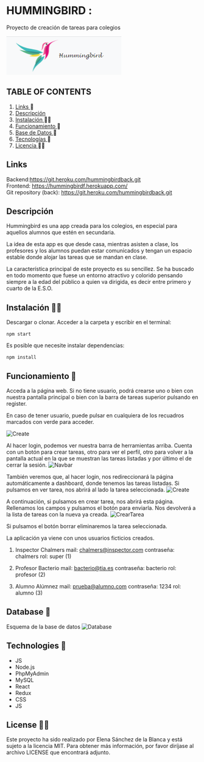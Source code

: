 # HUMMINGBIRD :
Proyecto de creación de tareas para colegios

![Logo](Logorm.PNG)


## TABLE OF CONTENTS
1. [ Links ](#links) :hammer:
2. [ Descripción ](#description) 
3. [ Instalación ](#setup) :technologist:
4. [ Funcionamiento ](#run) :hammer:
5. [ Base de Datos ](#db) :scroll:
6. [ Tecnologías ](#technologies) :space_invader:
7. [ Licencia ](#license) :raising_hand_woman:

<a name="links"></a>

## Links
Backend:https://git.heroku.com/hummingbirdback.git </br>
Frontend: https://hummingbirdf.herokuapp.com/ </br>
Git repository (back): https://git.heroku.com/hummingbirdback.git

<a name="description"></a>

## Descripción 
Hummingbird es una app creada para los colegios, en especial para aquellos alumnos que estén en secundaria. 

La idea de esta app es que desde casa, mientras asisten a clase, los profesores y los alumnos puedan estar comunicados y tengan un espacio estable donde alojar las tareas que se mandan en clase. 

La característica principal de este proyecto es su sencillez. Se ha buscado en todo momento que fuese un entorno atractivo y colorido pensando siempre a la edad del público a quien va dirigida, es decir entre primero y cuarto de la E.S.O. 

<a name="setup"></a>

## Instalación :technologist:
Descargar o clonar. Acceder a la carpeta y escribir en el terminal: 

```
npm start
```

Es posible que necesite instalar dependencias: 

```
npm install
```

<a name="run"></a>

## Funcionamiento :hammer:
Acceda a la página web. Si no tiene usuario, podrá crearse uno o bien con nuestra pantalla principal o bien con la barra de tareas superior pulsando en register.

En caso de tener usuario, puede pulsar en cualquiera de los recuadros marcados con verde para acceder. 

![Create](https://i.ibb.co/m8SFDn4/main.png)


Al hacer login, podemos ver nuestra barra de herramientas arriba. Cuenta con un botón para crear tareas, otro para ver el perfil, otro para volver a la pantalla actual en la que se muestran las tareas listadas y por último el de cerrar la sesión.
![Navbar](https://i.ibb.co/BfxDG5m/barra.png)


También veremos que, al hacer login, nos redireccionará la página automáticamente a dashboard, donde tenemos las tareas listadas.
Si pulsamos en ver tarea, nos abrirá al lado la tarea seleccionada.
![Create](https://i.ibb.co/T23kFBp/tareas.png)

A continuación, si pulsamos en crear tarea, nos abrirá esta página. Rellenamos los campos y pulsamos el botón para enviarla. Nos devolverá a la lista de tareas con la nueva ya creada.
![CrearTarea](https://i.ibb.co/sPcg79B/creartarea.png)

Si pulsamos el botón borrar eliminaremos la tarea seleccionada.


La aplicación ya viene con unos usuarios ficticios creados.

1. Inspector Chalmers 
    mail: chalmers@inspector.com
    contraseña: chalmers
    rol: super (1)

2. Profesor Bacterio
    mail: bacterio@tia.es
    contraseña: bacterio
    rol: profesor (2)

3. Alumno Alúmnez
    mail: prueba@alumno.com
    contraseña: 1234
    rol: alumno (3)

<a name="db"></a>

## Database :scroll:
Esquema de la base de datos
![Database](https://i.ibb.co/W3jyLcP/DBdiagram.png)


<a name="technologies"></a>

## Technologies :space_invader:
- JS
- Node.js
- PhpMyAdmin
- MySQL
- React
- Redux
- CSS
- JS


<a name="license"></a>

## License :raising_hand_woman:
Este proyecto ha sido realizado por Elena Sánchez de la Blanca y está sujeto a la licencia MIT. Para obtener más información, por favor diríjase al archivo LICENSE que encontrará adjunto.

